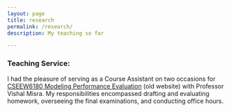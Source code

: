 ```yaml
---
layout: page
title: research
permalink: /research/
description: My teaching so far

---
```


### Teaching Service:

I had the pleasure of serving as a Course Assistant on two occasions for <a href="http://www.cs.columbia.edu/~misra/6180.html" >CSEEW6180 Modeling Performance Evaluation</a> (old website) with Professor Vishal Misra. My responsibilities encompassed drafting and evaluating homework, overseeing the final examinations, and conducting office hours.

